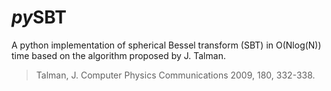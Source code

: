 # *py*SBT

A python implementation of spherical Bessel transform (SBT) in O(Nlog(N)) time based on the algorithm proposed by J. Talman.

> Talman, J. Computer Physics Communications 2009, 180, 332-338.
